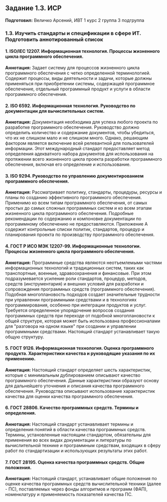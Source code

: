 Задание 1.3. ИСР
------------
**Подготовил:** Величко Арсений, ИВТ 1 курс 2 группа 3 подгруппа

### 1.3. Изучить стандарты и спецификации в сфере ИТ. Подготовить аннотированный список

#### 1. ISO/IEC 12207. Информационная технология. Процессы жизненного цикла программного обеспечения.
**Аннотация:** Задает систему для процессов жизненного цикла программного обеспечения с четко определенной терминологией. Содержит процессы, виды деятельности и задачи, которые должны применяться при приобретении системы, содержащей программное обеспечение, отдельный программный продукт и услуги в области программного обеспечения.

#### 2. ISO 6592. Информационная технология. Руководство по документации для вычислительных систем.
**Аннотация:** Документация необходима для успеха любого проекта по разработке программного обеспечения.   Руководство должно определить количество и содержание документов, чтобы убедиться, что их не слишком мало и не слишком много.   Однако, решающим фактором является включение всей релевантной для пользователей информации.  Этот международный стандарт предоставляет метод определения адекватного набора документов для использования на протяжении всего жизненного цикла проекта разработки программного обеспечения, включая его определение и использование.

#### 3. ISO 9294. Руководство по управлению документированием программного обеспечения.
**Аннотация:** Рассматривает политику, стандарты, процедуры, ресурсы и планы по созданию эффективного программного обеспечения. Применимо ко всем типам программного обеспечения, от самых простых до самых сложных программных систем и ко всем этапам жизненного цикла программного обеспечения. Подробные рекомендации по содержанию и компоновке документации по программному обеспечению не предоставляются. Приложение А содержит контрольные списки политик, стандартов, процедур и планирования проекта по производству программного обеспечения.

#### 4. ГОСТ Р ИСО МЭК 12207-99. Информационные технологии. Процессы жизненного цикла программного обеспечения.
**Аннотация:** Программные средства являются неотъемлемыми частями информационных технологий и традиционных систем, таких как транспортные, военные, здравоохранения и финансовые. При этом подразумевается усиление роли стандартов, процедур, методов, средств (инструментария) и внешних условий для разработки и сопровождения программных средств (программного обеспечения). Подобная многоплановость подходов создает значительные трудности при управлении программными средствами и в технологиях программирования, особенно при интеграции продуктов и услуг. Требуется определенное упорядочение вопросов создания программных средств при переходе от подобной многоплановости к общей структуре, которая может быть использована профессионалами для "разговора на одном языке" при создании и управлении программными средствами. Настоящий стандарт устанавливает такую общую структуру.

#### 5. ГОСТ 9126. Информационная технология. Оценка программного продукта. Характеристики качества и руководящие указания по их применению.
**Аннотация:** Настоящий стандарт определяет шесть характеристик, которые с минимальным дублированием описывают качество программного обеспечения. Данные характеристики образуют основу для дальнейшего уточнения и описания качества программного обеспечения. Руководства описывают использование характеристик качества для оценки качества программного обеспечения.

#### 6. ГОСТ 28806. Качество программных средств. Термины и определения.
**Аннотация:** Настоящий стандарт устанавливает термины и определения понятий в области качества программных средств. Термины, установленные настоящим стандартом, обязательны для применения во всех видах документации и литературы по вычислительной технике и программным средствам, входящих в сферу работ по стандартизации и использующих результаты этих работ.

#### 7. ГОСТ 28195. Оценка качества программных средств. Общие положения.
**Аннотация:** Настоящий стандарт, устанавливает общие положения по оценке качества программных средств вычислительной техники (далее - ПС), поставляемых через фонды алгоритмов и программ (ФАП), номенклатуру и применяемость показателей качества ПС.
